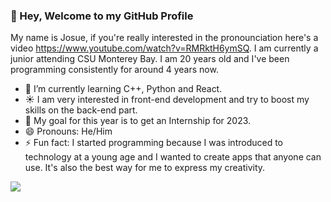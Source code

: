 ### 👋 Hey, Welcome to my GitHub Profile
My name is Josue, if you're really interested in the pronounciation here's a video https://www.youtube.com/watch?v=RMRktH6ymSQ. I am currently a junior attending CSU Monterey Bay. I am 20 years old and I've been programming consistently for around 4 years now.

- 🌱 I’m currently learning C++, Python and React.
- ☀️ I am very interested in front-end development and try to boost my skills on the back-end part.
- 📌 My goal for this year is to get an Internship for 2023.
- 😄 Pronouns: He/Him
- ⚡ Fun fact: I started programming because I was introduced to technology at a young age and I wanted to create apps that anyone can use.
    It's also the best way for me to express my creativity.

<img src="https://github-readme-stats.vercel.app/api?username=Josue-SR&&show_icons=true&title_color=00A2FF&icon_color=00A2FF&text_color=FFFFFF&bg_color=151515">
